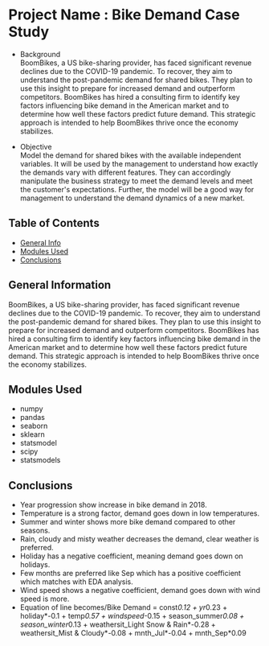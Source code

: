 # Project Name : Bike Demand Case Study

- Background\
BoomBikes, a US bike-sharing provider, has faced significant revenue declines due to the COVID-19 pandemic. To recover, they aim to understand the post-pandemic demand for shared bikes. They plan to use this insight to prepare for increased demand and outperform competitors. BoomBikes has hired a consulting firm to identify key factors influencing bike demand in the American market and to determine how well these factors predict future demand. This strategic approach is intended to help BoomBikes thrive once the economy stabilizes.

- Objective\
Model the demand for shared bikes with the available independent variables. It will be used by the management to understand how exactly the demands vary with different features. They can accordingly manipulate the business strategy to meet the demand levels and meet the customer's expectations. Further, the model will be a good way for management to understand the demand dynamics of a new market.

## Table of Contents
* [General Info](#general-information)
* [Modules Used](#Modules-Used)
* [Conclusions](#Conclusions)


## General Information
BoomBikes, a US bike-sharing provider, has faced significant revenue declines due to the COVID-19 pandemic. To recover, they aim to understand the post-pandemic demand for shared bikes. They plan to use this insight to prepare for increased demand and outperform competitors. BoomBikes has hired a consulting firm to identify key factors influencing bike demand in the American market and to determine how well these factors predict future demand. This strategic approach is intended to help BoomBikes thrive once the economy stabilizes.

## Modules Used
- numpy
- pandas
- seaborn
- sklearn
- statsmodel
- scipy
- statsmodels

## Conclusions

- Year progression show increase in bike demand in 2018.
- Temperature is a strong factor, demand goes down in low temperatures.
- Summer and winter shows more bike demand compared to other seasons.
- Rain, cloudy and misty weather decreases the demand, clear weather is preferred.
- Holiday has a negative coefficient, meaning demand goes down on holidays.
- Few months are preferred like Sep which has a positive coefficient which matches with EDA analysis.
- Wind speed shows a negative coefficient, demand goes down with wind speed is more.
-  Equation of line becomes/Bike Demand = const*0.12 + yr*0.23 + holiday*-0.1 + temp*0.57 + windspeed*-0.15 + season_summer*0.08 + season_winter*0.13 + weathersit_Light Snow & Rain*-0.28 + weathersit_Mist  & Cloudy*-0.08 + mnth_Jul*-0.04 + mnth_Sep*0.09
